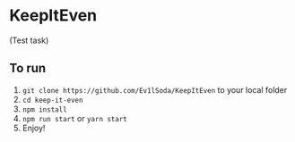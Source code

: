 # KeepItEven
(Test task)

## To run

1. `git clone https://github.com/Ev1lSoda/KeepItEven` to your local folder
2. `cd keep-it-even`
3. `npm install`
4. `npm run start` or `yarn start`
5. Enjoy!
